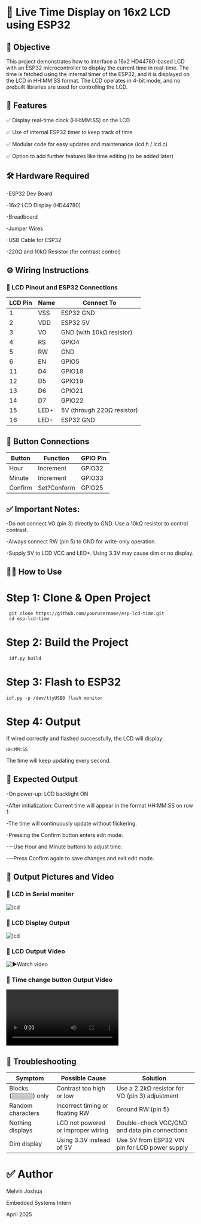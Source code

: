 # 📘 Live Time Display on 16x2 LCD using ESP32
## 🎯 Objective
This project demonstrates how to interface a 16x2 HD44780-based LCD with an ESP32 microcontroller to display the current time in real-time. The time is fetched using the internal timer of the ESP32, and it is displayed on the LCD in HH:MM:SS format. The LCD operates in 4-bit mode, and no prebuilt libraries are used for controlling the LCD.

## 🧠 Features
✅ Display real-time clock (HH:MM:SS) on the LCD

✅ Use of internal ESP32 timer to keep track of time

✅ Modular code for easy updates and maintenance (lcd.h / lcd.c)

✅ Option to add further features like time editing (to be added later)

## 🛠️ Hardware Required
 -ESP32 Dev Board

 -16x2 LCD Display (HD44780)

 -Breadboard

 -Jumper Wires

 -USB Cable for ESP32

 -220Ω and 10kΩ Resistor (for contrast control)

## ⚙️ Wiring Instructions
### 📌 LCD Pinout and ESP32 Connections

| LCD Pin | Name | Connect To                 |
|---------|------|-----------------------------|
| 1       | VSS  | ESP32 GND                   |
| 2       | VDD  | ESP32 5V                    |
| 3       | VO   | GND (with 10kΩ resistor)     |
| 4       | RS   | GPIO4                       |
| 5       | RW   | GND                         |
| 6       | EN   | GPIO5                       |
| 11      | D4   | GPIO18                      |
| 12      | D5   | GPIO19                      |
| 13      | D6   | GPIO21                      |
| 14      | D7   | GPIO22                      |
| 15      | LED+ | 5V (through 220Ω resistor)   |
| 16      | LED- | ESP32 GND                   |

## 📌 Button Connections

| Button |Function	|GPIO Pin|
|--------|---------|--------|
|Hour    |Increment|	GPIO32|
|Minute |Increment	|GPIO33|
|Confirm| Set?Conform|	GPIO25|
## ✅ Important Notes:

 -Do not connect VO (pin 3) directly to GND. Use a 10kΩ resistor to control contrast.

 -Always connect RW (pin 5) to GND for write-only operation.

 -Supply 5V to LCD VCC and LED+. Using 3.3V may cause dim or no display.

## 🧑‍💻 How to Use
# Step 1: Clone & Open Project

     git clone https://github.com/yourusername/esp-lcd-time.git
     cd esp-lcd-time
# Step 2: Build the Project

     idf.py build
# Step 3: Flash to ESP32

    idf.py -p /dev/ttyUSB0 flash monitor
# Step 4: Output
If wired correctly and flashed successfully, the LCD will display:


    HH:MM:SS
The time will keep updating every second.

## 🧭 Expected Output
 -On power-up: LCD backlight ON

 -After initialization: Current time will appear in the format HH:MM:SS on row 1

 -The time will continuously update without flickering.
 
 -Pressing the Confirm button enters edit mode:

 ---Use Hour and Minute buttons to adjust time.

 ---Press Confirm again to save changes and exit edit mode.

## 📸 Output Pictures and Video

### 📸 LCD in Serial moniter
![lcd](https://github.com/melvinjoshua-emblock/Esp_lcd_time/blob/3ec164f0cb797e5690db8dde27e65d2c4584da8e/Live%20time%20in%20serial%20moniter.jpg)

### 📸 LCD Display Output
![lcd](https://github.com/melvinjoshua-emblock/Esp_lcd_time/blob/3ec164f0cb797e5690db8dde27e65d2c4584da8e/Live%20time%20in%20LCD.jpg )

### 🎥 LCD Output Video
![▶️Watch video]([https://github.com/melvinjoshua-emblock/Esp_lcd_time/blob/3ec164f0cb797e5690db8dde27e65d2c4584da8e/Live%20time%20in%20serial%20moniter.jpg](https://github.com/melvinjoshua-emblock/Esp_lcd_time/blob/9110ff72d6986f91762f4526bfd8cf61d6935fea/Video%20of%20LCD%20ive%20time.mp4))

### 🎥 Time change button Output Video
![▶️Watch video](https://github.com/melvinjoshua-emblock/Esp_lcd_time/blob/38e65c92020b0228d628482ea014c1b3f1612520/Button%20function.mp4)


## 🔧 Troubleshooting
| Symptom             | Possible Cause                  | Solution                                      |
|---------------------|----------------------------------|-----------------------------------------------|
| Blocks (▒▒▒▒▒) only  | Contrast too high or low         | Use a 2.2kΩ resistor for VO (pin 3) adjustment |
| Random characters   | Incorrect timing or floating RW | Ground RW (pin 5)                            |
| Nothing displays    | LCD not powered or improper wiring | Double-check VCC/GND and data pin connections |
| Dim display         | Using 3.3V instead of 5V         | Use 5V from ESP32 VIN pin for LCD power supply |

# ✅ Author

Melvin Joshua

Embedded Systems Intern

April 2025

